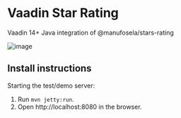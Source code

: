 # Vaadin Star Rating

Vaadin 14+ Java integration of @manufosela/stars-rating

![image](https://user-images.githubusercontent.com/46405066/111704168-fc77ed80-883e-11eb-89ac-903d42b567cd.png)

## Install instructions

Starting the test/demo server:
1. Run `mvn jetty:run`.
2. Open http://localhost:8080 in the browser.
